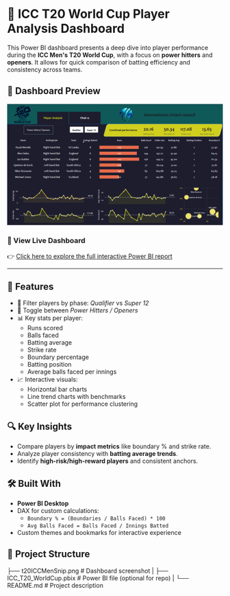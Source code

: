 # 🏏 ICC T20 World Cup Player Analysis Dashboard

This Power BI dashboard presents a deep dive into player performance during the **ICC Men's T20 World Cup**, with a focus on **power hitters** and **openers**. It allows for quick comparison of batting efficiency and consistency across teams.

## 📸 Dashboard Preview

![ICC T20 Power BI Dashboard](./t20ICCMenSnip.png)

### 🔗 View Live Dashboard  
👉 [Click here to explore the full interactive Power BI report](https://app.powerbi.com/groups/me/reports/67775629-d2dc-427d-bd7d-cd1da0482669/a6ee22ee01b5aaa23291?experience=power-bi)

---

## 🚀 Features

- 🎯 Filter players by phase: *Qualifier* vs *Super 12*
- 🔁 Toggle between *Power Hitters / Openers*
- 📊 Key stats per player:
  - Runs scored
  - Balls faced
  - Batting average
  - Strike rate
  - Boundary percentage
  - Batting position
  - Average balls faced per innings
- 📈 Interactive visuals:
  - Horizontal bar charts
  - Line trend charts with benchmarks
  - Scatter plot for performance clustering

## 🔍 Key Insights

- Compare players by **impact metrics** like boundary % and strike rate.
- Analyze player consistency with **batting average trends**.
- Identify **high-risk/high-reward players** and consistent anchors.

## 🛠️ Built With

- **Power BI Desktop**
- DAX for custom calculations:
  - `Boundary % = (Boundaries / Balls Faced) * 100`
  - `Avg Balls Faced = Balls Faced / Innings Batted`
- Custom themes and bookmarks for interactive experience

## 📁 Project Structure

├── t20ICCMenSnip.png      # Dashboard screenshot
|
├── ICC_T20_WorldCup.pbix  # Power BI file (optional for repo)
|
└── README.md              # Project description
